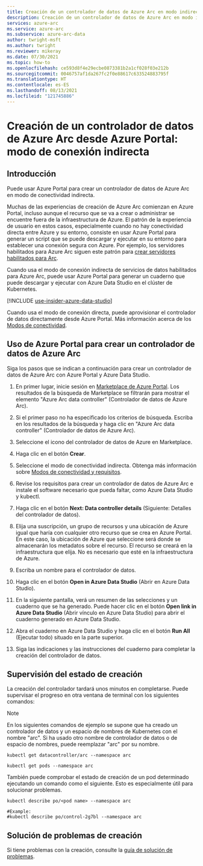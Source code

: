 ```yaml
---
title: Creación de un controlador de datos de Azure Arc en modo indirecto desde Azure Portal
description: Creación de un controlador de datos de Azure Arc en modo indirecto desde Azure Portal
services: azure-arc
ms.service: azure-arc
ms.subservice: azure-arc-data
author: twright-msft
ms.author: twright
ms.reviewer: mikeray
ms.date: 07/30/2021
ms.topic: how-to
ms.openlocfilehash: ce593d8f4e29ecbe0873381b2a1cf028f03e212b
ms.sourcegitcommit: 0046757af1da267fc2f0e88617c633524883795f
ms.translationtype: HT
ms.contentlocale: es-ES
ms.lasthandoff: 08/13/2021
ms.locfileid: "121745886"
---
```

# <a name="create-azure-arc-data-controller-from-azure-portal---indirect-connectivity-mode"></a>Creación de un controlador de datos de Azure Arc desde Azure Portal: modo de conexión indirecta


## <a name="introduction"></a>Introducción

Puede usar Azure Portal para crear un controlador de datos de Azure Arc en modo de conectividad indirecta.

Muchas de las experiencias de creación de Azure Arc comienzan en Azure Portal, incluso aunque el recurso que se va a crear o administrar se encuentre fuera de la infraestructura de Azure. El patrón de la experiencia de usuario en estos casos, especialmente cuando no hay conectividad directa entre Azure y su entorno, consiste en usar Azure Portal para generar un script que se puede descargar y ejecutar en su entorno para establecer una conexión segura con Azure. Por ejemplo, los servidores habilitados para Azure Arc siguen este patrón para [crear servidores habilitados para Arc](../servers/onboard-portal.md).

Cuando usa el modo de conexión indirecta de servicios de datos habilitados para Azure Arc, puede usar Azure Portal para generar un cuaderno que puede descargar y ejecutar con Azure Data Studio en el clúster de Kubernetes. 

   [!INCLUDE [use-insider-azure-data-studio](includes/use-insider-azure-data-studio.md)]

Cuando usa el modo de conexión directa, puede aprovisionar el controlador de datos directamente desde Azure Portal. Más información acerca de los [Modos de conectividad](connectivity.md).

## <a name="use-the-azure-portal-to-create-an-azure-arc-data-controller"></a>Uso de Azure Portal para crear un controlador de datos de Azure Arc

Siga los pasos que se indican a continuación para crear un controlador de datos de Azure Arc con Azure Portal y Azure Data Studio.

1. En primer lugar, inicie sesión en [Marketplace de Azure Portal](https://ms.portal.azure.com/#blade/Microsoft_Azure_Marketplace/MarketplaceOffersBlade/selectedMenuItemId/home/searchQuery/azure%20arc%20data%20controller).  Los resultados de la búsqueda de Marketplace se filtrarán para mostrar el elemento "Azure Arc data controller" (Controlador de datos de Azure Arc).
1. Si el primer paso no ha especificado los criterios de búsqueda. Escriba en los resultados de la búsqueda y haga clic en "Azure Arc data controller" (Controlador de datos de Azure Arc).
1. Seleccione el icono del controlador de datos de Azure en Marketplace.
1. Haga clic en el botón **Crear**.
1. Seleccione el modo de conectividad indirecta. Obtenga más información sobre [Modos de conectividad y requisitos](./connectivity.md). 
1. Revise los requisitos para crear un controlador de datos de Azure Arc e instale el software necesario que pueda faltar, como Azure Data Studio y kubectl.
1. Haga clic en el botón **Next: Data controller details** (Siguiente: Detalles del controlador de datos).
1. Elija una suscripción, un grupo de recursos y una ubicación de Azure igual que haría con cualquier otro recurso que se crea en Azure Portal. En este caso, la ubicación de Azure que seleccione será donde se almacenarán los metadatos sobre el recurso.  El recurso se creará en la infraestructura que elija. No es necesario que esté en la infraestructura de Azure.
1. Escriba un nombre para el controlador de datos.

1. Haga clic en el botón **Open in Azure Data Studio** (Abrir en Azure Data Studio).
1. En la siguiente pantalla, verá un resumen de las selecciones y un cuaderno que se ha generado.  Puede hacer clic en el botón **Open link in Azure Data Studio** (Abrir vínculo en Azure Data Studio) para abrir el cuaderno generado en Azure Data Studio.
1. Abra el cuaderno en Azure Data Studio y haga clic en el botón **Run All** (Ejecutar todo) situado en la parte superior.
1. Siga las indicaciones y las instrucciones del cuaderno para completar la creación del controlador de datos.

## <a name="monitoring-the-creation-status"></a>Supervisión del estado de creación

La creación del controlador tardará unos minutos en completarse. Puede supervisar el progreso en otra ventana de terminal con los siguientes comandos:

> [!NOTE]
>  En los siguientes comandos de ejemplo se supone que ha creado un controlador de datos y un espacio de nombres de Kubernetes con el nombre "arc".  Si ha usado otro nombre de controlador de datos o de espacio de nombres, puede reemplazar "arc" por su nombre.

```console
kubectl get datacontroller/arc --namespace arc
```

```console
kubectl get pods --namespace arc
```

También puede comprobar el estado de creación de un pod determinado ejecutando un comando como el siguiente.  Esto es especialmente útil para solucionar problemas.

```console
kubectl describe po/<pod name> --namespace arc

#Example:
#kubectl describe po/control-2g7bl --namespace arc
```

## <a name="troubleshooting-creation-problems"></a>Solución de problemas de creación

Si tiene problemas con la creación, consulte la [guía de solución de problemas](troubleshoot-guide.md).